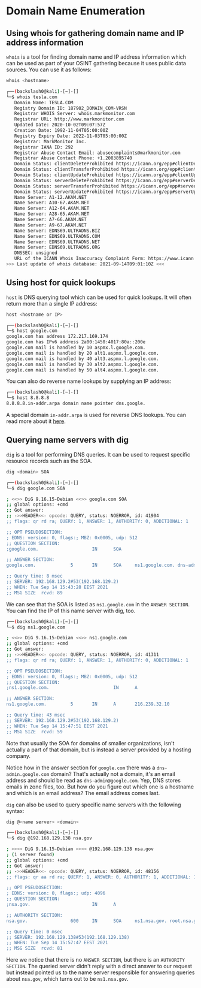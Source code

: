 # Domain Name Enumeration

## Using whois for gathering domain name and IP address information

`whois` is a tool for finding domain name and IP address information which can be used as part of your OSINT gathering because it uses public data sources. You can use it as follows:

```bash
whois <hostname>
```

```bash
┌──(backslash0@kali)-[~]-[]
└─$ whois tesla.com                                                                                                                                                                                                                      1 ⨯
   Domain Name: TESLA.COM
   Registry Domain ID: 187902_DOMAIN_COM-VRSN
   Registrar WHOIS Server: whois.markmonitor.com
   Registrar URL: http://www.markmonitor.com
   Updated Date: 2020-10-02T09:07:57Z
   Creation Date: 1992-11-04T05:00:00Z
   Registry Expiry Date: 2022-11-03T05:00:00Z
   Registrar: MarkMonitor Inc.
   Registrar IANA ID: 292
   Registrar Abuse Contact Email: abusecomplaints@markmonitor.com
   Registrar Abuse Contact Phone: +1.2083895740
   Domain Status: clientDeleteProhibited https://icann.org/epp#clientDeleteProhibited
   Domain Status: clientTransferProhibited https://icann.org/epp#clientTransferProhibited
   Domain Status: clientUpdateProhibited https://icann.org/epp#clientUpdateProhibited
   Domain Status: serverDeleteProhibited https://icann.org/epp#serverDeleteProhibited
   Domain Status: serverTransferProhibited https://icann.org/epp#serverTransferProhibited
   Domain Status: serverUpdateProhibited https://icann.org/epp#serverUpdateProhibited
   Name Server: A1-12.AKAM.NET
   Name Server: A10-67.AKAM.NET
   Name Server: A12-64.AKAM.NET
   Name Server: A28-65.AKAM.NET
   Name Server: A7-66.AKAM.NET
   Name Server: A9-67.AKAM.NET
   Name Server: EDNS69.ULTRADNS.BIZ
   Name Server: EDNS69.ULTRADNS.COM
   Name Server: EDNS69.ULTRADNS.NET
   Name Server: EDNS69.ULTRADNS.ORG
   DNSSEC: unsigned
   URL of the ICANN Whois Inaccuracy Complaint Form: https://www.icann.org/wicf/
>>> Last update of whois database: 2021-09-14T09:01:10Z <<<
```

## Using host for quick lookups

`host` is DNS querying tool which can be used for quick lookups. It will often return more than a single IP address:

```bash
host <hostname or IP>
```

```bash
┌──(backslash0@kali)-[~]-[]
└─$ host google.com                
google.com has address 172.217.169.174
google.com has IPv6 address 2a00:1450:4017:80a::200e
google.com mail is handled by 10 aspmx.l.google.com.
google.com mail is handled by 20 alt1.aspmx.l.google.com.
google.com mail is handled by 40 alt3.aspmx.l.google.com.
google.com mail is handled by 30 alt2.aspmx.l.google.com.
google.com mail is handled by 50 alt4.aspmx.l.google.com.
```

You can also do reverse name lookups by supplying an IP address:

```bash
┌──(backslash0@kali)-[~]-[]
└─$ host 8.8.8.8        
8.8.8.8.in-addr.arpa domain name pointer dns.google.
```

A special domain `in-addr.arpa` is used for reverse DNS lookups. You can read more about it [here](../../networking/protocols/domain-name-system-dns/the-in-addr.arpa-domain.md).

## Querying name servers with dig

`dig` is a tool for performing DNS queries. It can be used to request specific resource records such as the SOA.

```bash
dig <domain> SOA
```

```bash
┌──(backslash0@kali)-[~]-[]
└─$ dig google.com SOA

; <<>> DiG 9.16.15-Debian <<>> google.com SOA
;; global options: +cmd
;; Got answer:
;; ->>HEADER<<- opcode: QUERY, status: NOERROR, id: 41904
;; flags: qr rd ra; QUERY: 1, ANSWER: 1, AUTHORITY: 0, ADDITIONAL: 1

;; OPT PSEUDOSECTION:
; EDNS: version: 0, flags:; MBZ: 0x0005, udp: 512
;; QUESTION SECTION:
;google.com.                    IN      SOA

;; ANSWER SECTION:
google.com.             5       IN      SOA     ns1.google.com. dns-admin.google.com. 396314134 900 900 1800 60

;; Query time: 8 msec
;; SERVER: 192.168.129.2#53(192.168.129.2)
;; WHEN: Tue Sep 14 15:43:28 EEST 2021
;; MSG SIZE  rcvd: 89
```

We can see that the SOA is listed as `ns1.google.com` in the `ANSWER SECTION`. You can find the IP of this name server with dig, too.

```bash
┌──(backslash0@kali)-[~]-[]
└─$ dig ns1.google.com

; <<>> DiG 9.16.15-Debian <<>> ns1.google.com
;; global options: +cmd
;; Got answer:
;; ->>HEADER<<- opcode: QUERY, status: NOERROR, id: 41311
;; flags: qr rd ra; QUERY: 1, ANSWER: 1, AUTHORITY: 0, ADDITIONAL: 1

;; OPT PSEUDOSECTION:
; EDNS: version: 0, flags:; MBZ: 0x0005, udp: 512
;; QUESTION SECTION:
;ns1.google.com.                        IN      A

;; ANSWER SECTION:
ns1.google.com.         5       IN      A       216.239.32.10

;; Query time: 43 msec
;; SERVER: 192.168.129.2#53(192.168.129.2)
;; WHEN: Tue Sep 14 15:47:51 EEST 2021
;; MSG SIZE  rcvd: 59
```

Note that usually the SOA for domains of smaller organizations, isn't actually a part of that domain, but is instead a server provided by a hosting company.

Notice how in the answer section for `google.com` there was a `dns-admin.google.com` domain? That's actually not a domain, it's an email address and should be read as `dns-admin@google.com`. Yep, DNS stores emails in zone files, too. But how do you figure out which one is a hostname and which is an email address? The email address comes last.

`dig` can also be used to query specific name servers with the following syntax:

```bash
dig @<name server> <domain>
```

```bash
┌──(backslash0@kali)-[~]-[]
└─$ dig @192.168.129.138 nsa.gov     

; <<>> DiG 9.16.15-Debian <<>> @192.168.129.138 nsa.gov
; (1 server found)
;; global options: +cmd
;; Got answer:
;; ->>HEADER<<- opcode: QUERY, status: NOERROR, id: 48156
;; flags: qr aa rd ra; QUERY: 1, ANSWER: 0, AUTHORITY: 1, ADDITIONAL: 1

;; OPT PSEUDOSECTION:
; EDNS: version: 0, flags:; udp: 4096
;; QUESTION SECTION:
;nsa.gov.                       IN      A

;; AUTHORITY SECTION:
nsa.gov.                600     IN      SOA     ns1.nsa.gov. root.nsa.gov. 2007010401 3600 600 86400 600

;; Query time: 0 msec
;; SERVER: 192.168.129.138#53(192.168.129.138)
;; WHEN: Tue Sep 14 15:57:47 EEST 2021
;; MSG SIZE  rcvd: 81
```

Here we notice that there is no `ANSWER SECTION`, but there is an `AUTHORITY SECTION`. The queried server didn't reply with a direct answer to our request but instead pointed us to the name server responsible for answering queries about `nsa.gov`, which turns out to be `ns1.nsa.gov`.
